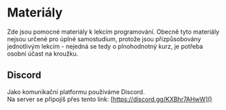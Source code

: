 # Materiály

Zde jsou pomocné materiály k lekcím programování. Obecně tyto materiály nejsou určené pro úplné samostudium, protože jsou přizpůsobovány jednotlivým lekcím - nejedná se tedy o plnohodnotný kurz, je potřeba osobní účast na kroužku.

## Discord
Jako komunikační platformu používáme Discord.   
Na server se připojíš přes tento link: [https://discord.gg/KXBhr7AHwW]() 